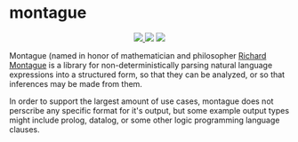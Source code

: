# montague

<p align="center">
  <a href="https://www.haskell.org/">
    <img src="https://img.shields.io/badge/Language-Haskell-blue">
  </a>
  <img src="https://img.shields.io/badge/Hackage-TODO-red">
  <img src="https://img.shields.io/badge/License-MIT-blue">
</p>

Montague (named in honor of mathematician and philosopher [Richard Montague](https://en.wikipedia.org/wiki/Richard_Montague) is a library for non-deterministically parsing natural language expressions into a structured form, so that they can be analyzed, or so that inferences may be made from them.

In order to support the largest amount of use cases, montague does not perscribe any specific format for it's output, but some example output types might include prolog, datalog, or some other logic programming language clauses.
